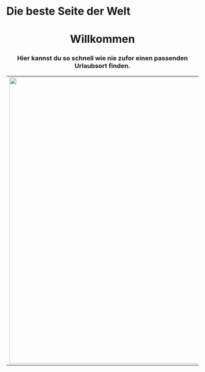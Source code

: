 <html lang="de">
  <head>
    <h1>Die beste Seite der Welt</h1>
  </head>
  <body>
  	<div>
  		<h1 align="center">Willkommen</h1>
  	</div>
  	<div>
  		<h3 align="center">Hier kannst du so schnell wie nie zufor einen passenden Urlaubsort finden.</h3>
  	</div>
    <table border="0" cellpadding="4" width="1200">
      <tr>
        <td>
          <div>
           <img src="bild1.jpg" width="550" height="750">
          </div> 
        </td>
         <td>
          <div>
          <h4>
            Dieser Strand ist etwas ganz besonderes da er so schön und so blau ist.<br>
            Er ist in Sardinien.<br>
            Hinter ihm haust eine sehr hässlige Hotelanlage.
          </h4>
          <p> Würdest du gerne in der Hotelanlage wohnen?<br>
          <input type="radio" name="r1"  onclick="alert('Du Umweltverschmutzer!')" value="Ja">Ja<br>
          <input type="radio" name="r1"  onclick="alert('Gute Entscheidung...')" value="Nein">Nein<br>
          <input type="radio" name="r1"  onclick="alert('Ja oder Nein?')" value="Vielleicht">Vielleicht<br>
        <button onclick="alert('Äähhh... Nö :^)')">
          Hier gehts zu Bildern vom Hotel.
        </button>
        </td>
      </tr>
    </table>
   
  </body>
</html>
